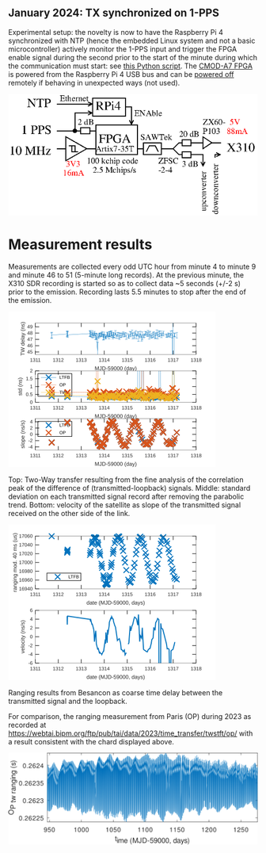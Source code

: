 ## January 2024: TX synchronized on 1-PPS

Experimental setup: the novelty is now to have the Raspberry Pi 4 synchronized
with NTP (hence the embedded Linux system and not a basic microcontroller) actively
monitor the 1-PPS input and trigger the FPGA enable signal during the second prior
to the start of the minute during which the communication must start: see
<a href="2401/rpi/getinterrupt.py">this Python script</a>. The 
<a href="https://digilent.com/reference/programmable-logic/cmod-a7/start">CMOD-A7 FPGA</a> 
is powered from the Raspberry Pi 4 USB bus and can be <a href="https://github.com/mvp/uhubctl">
powered off</a> remotely if behaving in unexpected ways (not used).

<img src="2401/setup.png">

# Measurement results

Measurements are collected every odd UTC hour from minute 4 to minute 9 and 
minute 46 to 51 (5-minute long records). At the previous minute, the X310
SDR recording is started so as to collect data ~5 seconds (+/-2 s) prior to
the emission. Recording lasts 5.5 minutes to stop after the end of the emission.

<img src="all.png">

Top: Two-Way transfer resulting from the fine analysis of the correlation
peak of the difference of (transmitted-loopback) signals. Middle: standard
deviation on each transmitted signal record after removing the parabolic trend.
Bottom: velocity of the satellite as slope of the transmitted signal received
on the other side of the link.

<img src="rangingall.png">

Ranging results from Besancon as coarse time delay between the transmitted signal 
and the loopback.

For comparison, the ranging measurement from Paris (OP) during 2023
as recorded at https://webtai.bipm.org/ftp/pub/tai/data/2023/time_transfer/twstft/op/
with a result consistent with the chard displayed above.

<img src="opranging.png">

